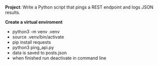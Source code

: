 **Project**: Write a Python script that pings a REST endpoint and logs JSON results.

**Create a virtual enviroment**

- python3 -m venv .venv
- source .venv/bin/activate
- pip install requests  
- python3 ping_api.py
- data is saved to posts.json
- when finished run deactivate in command line